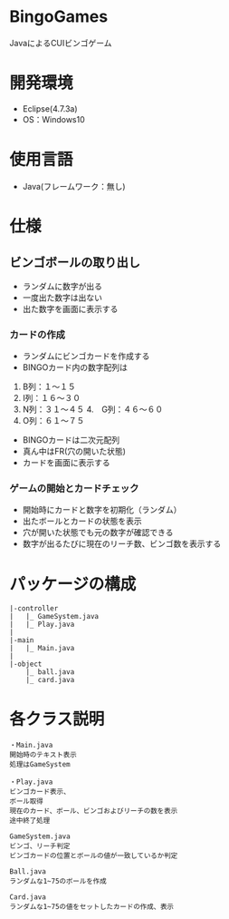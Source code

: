 # BingoGames
JavaによるCUIビンゴゲーム

# 開発環境
* Eclipse(4.7.3a)
* OS：Windows10

# 使用言語
* Java(フレームワーク：無し)

# 仕様
## ビンゴボールの取り出し
* ランダムに数字が出る　
* 一度出た数字は出ない
* 出た数字を画面に表示する
### カードの作成
* ランダムにビンゴカードを作成する
* BINGOカード内の数字配列は
1.  B列：１～１５
2.  I列：１６～３０
3.  N列：３１～４５
4.　G列：４６～６０
5.  O列：６１～７５
* BINGOカードは二次元配列
* 真ん中はFR(穴の開いた状態)
* カードを画面に表示する
### ゲームの開始とカードチェック
* 開始時にカードと数字を初期化（ランダム）
* 出たボールとカードの状態を表示
* 穴が開いた状態でも元の数字が確認できる
* 数字が出るたびに現在のリーチ数、ビンゴ数を表示する 
# パッケージの構成
```
|-controller
|   |_ GameSystem.java
|   |_ Play.java
|
|-main
|   |_ Main.java
|  
|-object
    |_ ball.java
    |_ card.java
```
# 各クラス説明
```
・Main.java
開始時のテキスト表示
処理はGameSystem

・Play.java
ビンゴカード表示、
ボール取得
現在のカード、ボール、ビンゴおよびリーチの数を表示
途中終了処理

GameSystem.java
ビンゴ、リーチ判定
ビンゴカードの位置とボールの値が一致しているか判定

Ball.java
ランダムな1~75のボールを作成

Card.java
ランダムな1~75の値をセットしたカードの作成、表示
```
